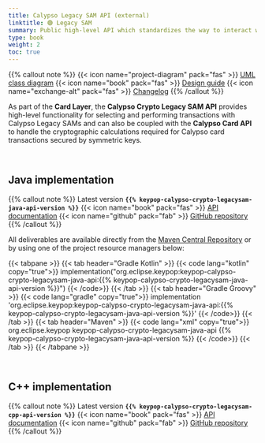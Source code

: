 ```yaml
---
title: Calypso Legacy SAM API (external)
linktitle: 🟢 Legacy SAM
summary: Public high-level API which standardizes the way to interact with a Calypso® legacy SAM product (SAM-C1, HSM-C1, etc...).
type: book
weight: 2
toc: true
---
```


{{% callout note %}}
{{< icon name="project-diagram" pack="fas" >}} [UML class diagram](https://calypsonet.github.io/calypsonet-terminal-calypso-crypto-legacysam-uml-api/)
<span class="component-metadata">{{< icon name="book" pack="fas" >}} [Design guide](https://terminal-api.calypsonet.org/specifications/calypso-layer/calypso-legacysam-api/)</span>
<span class="component-metadata">{{< icon name="exchange-alt" pack="fas" >}} [Changelog](https://github.com/eclipse-keypop/keypop-calypso-crypto-legacysam-java-api/blob/main/CHANGELOG.md)</span>
{{% /callout %}}

As part of the **Card Layer**, the **Calypso Crypto Legacy SAM API** provides high-level functionality for selecting
and performing transactions with Calypso Legacy SAMs and can also be coupled with the **Calypso Card API** to handle the
cryptographic calculations required for Calypso card transactions secured by symmetric keys.

<br>

## Java implementation
{{% callout note %}}
Latest version **`{{% keypop-calypso-crypto-legacysam-java-api-version %}}`**
<span class="component-metadata">{{< icon name="book" pack="fas" >}} [API documentation](https://eclipse-keypop.github.io/keypop-calypso-crypto-legacysam-java-api/)</span>
<span class="component-metadata">{{< icon name="github" pack="fab" >}} [GitHub repository](https://github.com/eclipse-keypop/keypop-calypso-crypto-legacysam-java-api/)</span>
{{% /callout %}}

All deliverables are available directly from the [Maven Central Repository](https://central.sonatype.com/search?q=keypop-calypso-crypto-legacysam-java-api) or by using one of the project resource managers below:

{{< tabpane >}}
{{< tab header="Gradle Kotlin" >}}
{{< code lang="kotlin" copy="true">}}
implementation("org.eclipse.keypop:keypop-calypso-crypto-legacysam-java-api:{{% keypop-calypso-crypto-legacysam-java-api-version %}}")
{{< /code>}}
{{< /tab >}}
{{< tab header="Gradle Groovy" >}}
{{< code lang="gradle" copy="true">}}
implementation 'org.eclipse.keypop:keypop-calypso-crypto-legacysam-java-api:{{% keypop-calypso-crypto-legacysam-java-api-version %}}'
{{< /code>}}
{{< /tab >}}
{{< tab header="Maven" >}}
{{< code lang="xml" copy="true">}}
<dependency>
    <groupId>org.eclipse.keypop</groupId>
    <artifactId>keypop-calypso-crypto-legacysam-java-api</artifactId>
    <version>{{% keypop-calypso-crypto-legacysam-java-api-version %}}</version>
</dependency>
{{< /code>}}
{{< /tab >}}
{{< /tabpane >}}

<br>

## C++ implementation
{{% callout note %}}
Latest version **`{{% keypop-calypso-crypto-legacysam-cpp-api-version %}}`**
<span class="component-metadata">{{< icon name="book" pack="fas" >}} [API documentation](https://eclipse-keypop.github.io/keypop-calypso-crypto-legacysam-cpp-api/)</span>
<span class="component-metadata">{{< icon name="github" pack="fab" >}} [GitHub repository](https://github.com/eclipse-keypop/keypop-calypso-crypto-legacysam-cpp-api/)</span>
{{% /callout %}}